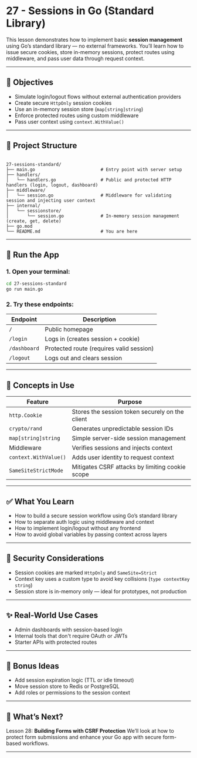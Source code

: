 
# 27 - Sessions in Go (Standard Library)

This lesson demonstrates how to implement basic **session management** using Go’s standard library — no external frameworks. You’ll learn how to issue secure cookies, store in-memory sessions, protect routes using middleware, and pass user data through request context.

---

## 🎯 Objectives

- Simulate login/logout flows without external authentication providers
- Create secure `HttpOnly` session cookies
- Use an in-memory session store (`map[string]string`)
- Enforce protected routes using custom middleware
- Pass user context using `context.WithValue()`

---

## 📁 Project Structure

```

27-sessions-standard/
├── main.go                         # Entry point with server setup
├── handlers/
│   └── handlers.go                 # Public and protected HTTP handlers (login, logout, dashboard)
├── middleware/
│   └── session.go                  # Middleware for validating session and injecting user context
├── internal/
│   └── sessionstore/
│       └── session.go              # In-memory session management (create, get, delete)
├── go.mod
└── README.md                       # You are here

````

---

## 🚀 Run the App

### 1. Open your terminal:

```bash
cd 27-sessions-standard
go run main.go
````

### 2. Try these endpoints:

| Endpoint     | Description                              |
| ------------ | ---------------------------------------- |
| `/`          | Public homepage                          |
| `/login`     | Logs in (creates session + cookie)       |
| `/dashboard` | Protected route (requires valid session) |
| `/logout`    | Logs out and clears session              |

---

## 🧠 Concepts in Use

| Feature               | Purpose                                         |
| --------------------- | ----------------------------------------------- |
| `http.Cookie`         | Stores the session token securely on the client |
| `crypto/rand`         | Generates unpredictable session IDs             |
| `map[string]string`   | Simple server-side session management           |
| Middleware            | Verifies sessions and injects context           |
| `context.WithValue()` | Adds user identity to request context           |
| `SameSiteStrictMode`  | Mitigates CSRF attacks by limiting cookie scope |

---

## ✅ What You Learn

* How to build a secure session workflow using Go’s standard library
* How to separate auth logic using middleware and context
* How to implement login/logout without any frontend
* How to avoid global variables by passing context across layers

---

## 🔐 Security Considerations

* Session cookies are marked `HttpOnly` and `SameSite=Strict`
* Context key uses a custom type to avoid key collisions (`type contextKey string`)
* Session store is in-memory only — ideal for prototypes, not production

---

## ✨ Real-World Use Cases

* Admin dashboards with session-based login
* Internal tools that don't require OAuth or JWTs
* Starter APIs with protected routes

---

## 🧪 Bonus Ideas

* Add session expiration logic (TTL or idle timeout)
* Move session store to Redis or PostgreSQL
* Add roles or permissions to the session context

---

## 🔁 What’s Next?

Lesson 28: **Building Forms with CSRF Protection**
We’ll look at how to protect form submissions and enhance your Go app with secure form-based workflows.

---

```